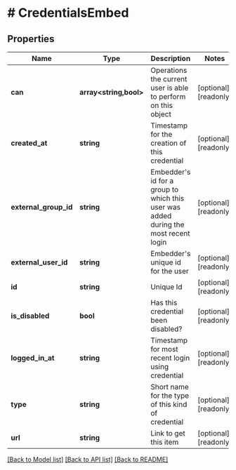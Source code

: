 # # CredentialsEmbed

## Properties

Name | Type | Description | Notes
------------ | ------------- | ------------- | -------------
**can** | **array<string,bool>** | Operations the current user is able to perform on this object | [optional] [readonly]
**created_at** | **string** | Timestamp for the creation of this credential | [optional] [readonly]
**external_group_id** | **string** | Embedder&#39;s id for a group to which this user was added during the most recent login | [optional] [readonly]
**external_user_id** | **string** | Embedder&#39;s unique id for the user | [optional] [readonly]
**id** | **string** | Unique Id | [optional] [readonly]
**is_disabled** | **bool** | Has this credential been disabled? | [optional] [readonly]
**logged_in_at** | **string** | Timestamp for most recent login using credential | [optional] [readonly]
**type** | **string** | Short name for the type of this kind of credential | [optional] [readonly]
**url** | **string** | Link to get this item | [optional] [readonly]

[[Back to Model list]](../../README.md#models) [[Back to API list]](../../README.md#endpoints) [[Back to README]](../../README.md)
